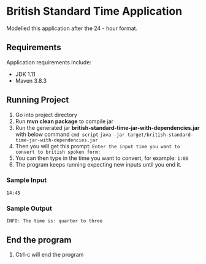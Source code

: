 # British Standard Time Application

Modelled this application after the 24 - hour format.

## Requirements
Application requirements include:
* JDK 1.11
* Maven 3.8.3

## Running Project
1. Go into project directory
2. Run **mvn clean package** to compile jar
3. Run the generated jar **british-standard-time-jar-with-dependencies.jar** with below command
   ```` cmd script ````
   `java -jar target/british-standard-time-jar-with-dependencies.jar`
4. Then you will get this prompt: `Enter the input time you want to convert to british spoken form:`
5. You can then type in the time you want to convert, for example: `1:00`
6. The program keeps running expecting new inputs until you end it.

### Sample Input
`14:45`

### Sample Output
`INFO: The time is: quarter to three`

## End the program
1. Ctrl-c will end the program
